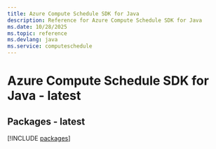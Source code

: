 ```yaml
---
title: Azure Compute Schedule SDK for Java
description: Reference for Azure Compute Schedule SDK for Java
ms.date: 10/28/2025
ms.topic: reference
ms.devlang: java
ms.service: computeschedule
---
```

# Azure Compute Schedule SDK for Java - latest
## Packages - latest
[!INCLUDE [packages](compute-schedule-index.md)]